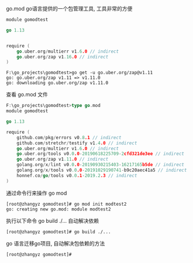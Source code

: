 go.mod go语言提供的一个包管理工具, 工具非常的方便


```go
module gomodtest

go 1.13


require (
    go.uber.org/multierr v1.6.0 // indirect
    go.uber.org/zap v1.16.0 // indirect
)
```


```shell
F:\go_projects\gomodtest>go get -u go.uber.org/zap@v1.11
go: go.uber.org/zap v1.11 => v1.11.0
go: downloading go.uber.org/zap v1.11.0
```

查看 go.mod 文件

```go
F:\go_projects\gomodtest>type go.mod
module gomodtest

go 1.13

require (
    github.com/pkg/errors v0.8.1 // indirect
    github.com/stretchr/testify v1.4.0 // indirect
    go.uber.org/multierr v1.6.0 // indirect
    go.uber.org/tools v0.0.0-20190618225709-2cfd321de3ee // indirect
    go.uber.org/zap v1.11.0 // indirect
    golang.org/x/lint v0.0.0-20190930215403-16217165b5de // indirect
    golang.org/x/tools v0.0.0-20191029190741-b9c20aec41a5 // indirect
    honnef.co/go/tools v0.0.1-2019.2.3 // indirect
)
```


通过命令行来操作 go mod 

```shell
[root@zhangyz gomodtest]# go mod init modtest2
go: creating new go.mod: module modtest2
```

执行以下命令 go build ./... 自动解决依赖

```shell
[root@zhangyz gomodtest]# go build ./...
```

go 语言迁移go项目, 自动解决包依赖的方法

```shell
[root@zhangyz gomodtest]# 
```
